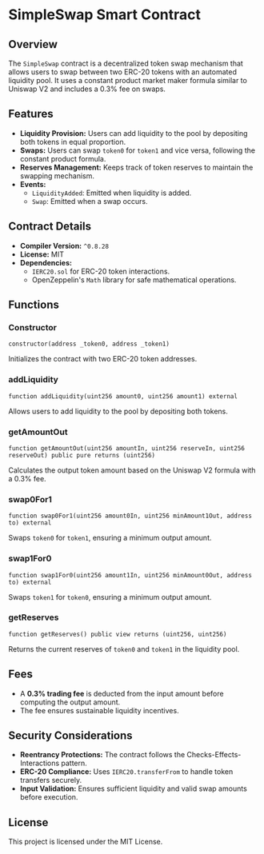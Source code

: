 # SimpleSwap Smart Contract

## Overview
The `SimpleSwap` contract is a decentralized token swap mechanism that allows users to swap between two ERC-20 tokens with an automated liquidity pool. It uses a constant product market maker formula similar to Uniswap V2 and includes a 0.3% fee on swaps.

## Features
- **Liquidity Provision:** Users can add liquidity to the pool by depositing both tokens in equal proportion.
- **Swaps:** Users can swap `token0` for `token1` and vice versa, following the constant product formula.
- **Reserves Management:** Keeps track of token reserves to maintain the swapping mechanism.
- **Events:**
  - `LiquidityAdded`: Emitted when liquidity is added.
  - `Swap`: Emitted when a swap occurs.

## Contract Details
- **Compiler Version:** `^0.8.28`
- **License:** MIT
- **Dependencies:**
  - `IERC20.sol` for ERC-20 token interactions.
  - OpenZeppelin's `Math` library for safe mathematical operations.

## Functions
### Constructor
```solidity
constructor(address _token0, address _token1)
```
Initializes the contract with two ERC-20 token addresses.

### addLiquidity
```solidity
function addLiquidity(uint256 amount0, uint256 amount1) external
```
Allows users to add liquidity to the pool by depositing both tokens.

### getAmountOut
```solidity
function getAmountOut(uint256 amountIn, uint256 reserveIn, uint256 reserveOut) public pure returns (uint256)
```
Calculates the output token amount based on the Uniswap V2 formula with a 0.3% fee.

### swap0For1
```solidity
function swap0For1(uint256 amount0In, uint256 minAmount1Out, address to) external
```
Swaps `token0` for `token1`, ensuring a minimum output amount.

### swap1For0
```solidity
function swap1For0(uint256 amount1In, uint256 minAmount0Out, address to) external
```
Swaps `token1` for `token0`, ensuring a minimum output amount.

### getReserves
```solidity
function getReserves() public view returns (uint256, uint256)
```
Returns the current reserves of `token0` and `token1` in the liquidity pool.

## Fees
- A **0.3% trading fee** is deducted from the input amount before computing the output amount.
- The fee ensures sustainable liquidity incentives.

## Security Considerations
- **Reentrancy Protections:** The contract follows the Checks-Effects-Interactions pattern.
- **ERC-20 Compliance:** Uses `IERC20.transferFrom` to handle token transfers securely.
- **Input Validation:** Ensures sufficient liquidity and valid swap amounts before execution.

## License
This project is licensed under the MIT License.

